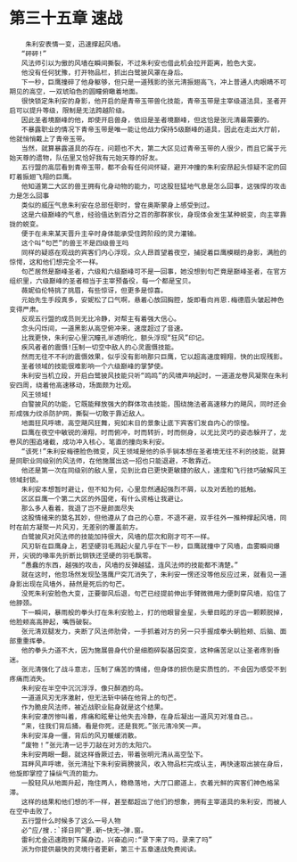 # 第三十五章 速战
        朱利安表情一变，迅速撑起风墙。
       “砰砰!”
       风法师引以为傲的风墙在瞬间撕裂，不过朱利安也借此机会拉开距离，脸色大变。
       他没有任何犹豫，打开物品栏，抓出白鹭披风罩在身后。
       下一秒，巨鹰撞碎了他身躯够，但只是一道残影的张元清振翅高飞，冲上普通人肉眼睛不可期见的高空，一双琥珀色的圆瞳俯瞰着地面。
       很快锁定朱利安的身影，他开启的是青帝玉带兽化技能，青帝玉带是主宰级道法具，圣者开启可以提升等级，限制是无法跨越阶级。
       因此圣者境巅峰的他，即使开启兽身，依旧是圣者境巅峰，但这恰是张元清最需要的。
       不暴露职业的情况下青帝玉带是唯一能让他战力保持5级巅峰的道具，因此在走出大厅前，他就悄悄戴上了青帝玉带。
       当然，就算暴露道具的存在，问题也不大，第二大区见过青帝玉带的人很少，而且它属于元始天尊的遗物，队伍里又恰好我有元始天尊的好友。
       五行盟的高层看到青帝玉带，都不会有任何间怀疑，避开冲撞的朱利安昂起头惊疑不定的回盯着振翅飞翔的巨鹰。
       他知道第二大区的兽王拥有化身动物的能力，可这股狂猛地气息是怎么回事，这强悍的攻击力是怎么回事
       类似的威压气息朱利安在总部任职时，曾在奥斯蒙身上感受到过。
       这是六级巅峰的气息，经验值达到百分之百的那群家伙，身现体会发生某种蜕变，向主宰靠拢的蜕变。
       便于在未来某天晋升主辛时身体能承受住跨阶段的灵力灌输。
       这个叫“句芒”的兽王不是四级兽王吗
       同样的疑惑在观战的宾客们内心浮现，众人昂首望着夜空，捕捉着巨鹰模糊的身影，满脸的惊愕，这和他们想完全不一样。
       句芒居然是巅峰圣者，六级和六级巅峰可不是一回事，她没想到句芒竟是巅峰圣者，在官方组织里，六级巅峰的圣者相当于主宰预备役，每一个都是宝贝。
       薇妮伯伦特挑了挑眉，有些惊讶，但更多是惊喜。
       元始先生手段真多，安妮松了口气啊，悬着心放回胸腔，旋即看向肖恩.梅德眉头皱起神色变得严肃。
       反观五行盟的成员则无比冷静，对帮主有着强大信心。
       念头闪烁间，一道黑影从高空俯冲来，速度超过了音速。
       比我更快，朱利安心里沉瞳孔半透明化，额头浮现“狂风”印记。
       疾风者者的震慑!压制一切空中敌人的心灵震慑技能。
       然而无往不不利的震慑效果，似乎没有影响那只巨鹰，它以超高速度翱翔，快的出现残影。
       圣者领域的技能很难影响一个六级巅峰的掌梦使。
       朱利安当机立段，开启白鹭披风技能只听“鸣鸣”的风啸声响起时，一道道龙卷风凝聚在朱利安四周，绕着他高速移动，场面颇为壮观。
       风王领域!
       白警披风的功能，它既能释放强大的群体攻击技能，围绕施法者高速移力的飓风，同时还会形成强力纹杀防护网，撕裂一切敢于靠近敌人。
       地面狂风呼啸，高空飓风狂舞，宛如末日的景象让底下宾客们发自内心的惊惶。
       巨鹰在夜空中敏锐的滑翔，时而俯冲，时而转折，时而侧身，以无比灵巧的姿态躲开了，龙卷风的围追堵截，成功冲入核心，笔直的撞向朱利安。
       “该死!”朱利安梅德脸色微变，风王领域是他的杀手锏本想在圣者境无往不利的技能，就算是同职业同级别的风法师，在他施展出这一招也只能退避，不敢靠近。
       他还是第一次在同级别的敌人里，见到比自已更快更敏捷的敌人，速度和飞行技巧破解风王领域封锁。
       朱利安本想暂时避让，但不知为何，心里忽然通起强烈不屑，以及对丢脸的抵触。
       区区巨鹰一个第二大区的外国佬，有什么资格让我避让。
       那么多人看着，我退了岂不是颜面尽失
       这股情绪来的莫名其妙，但他遵从了自己的心意，不退不避，双手往外一推种撑起风墙，同时在前方凝聚一片风刃，无差别的覆盖前方。
       白鹭披风对风法师的技能加持很大，风墙的层次和刚才可不一样。
       风刃斩在巨鹰身上，若坚硬羽毛溅起火星几乎在下一秒，巨鹰就撞中了风墙，血雾瞬间爆开，尖锐的喙率先折断比钢铁还坚硬的羽毛飘零。
       “愚蠢的东西，越强的攻击，风墙的反弹越猛，连风法师的技能都不清楚。”
       就在这时，他忽场然发现坠落鹰尸突兀消失了，朱利安一愣还没等他反应过来，就看见一道身影出现在风墙外，赫然是死后的句芒。
       没死朱利安脸色大变，正要御风后退，句芒已经提前伸出手臂微微用力便刺穿风墙，掐住了他脖颈。
       下一瞬间，暴雨般的拳头打在朱利安脸上，打的他眼冒金星，头晕目眩的牙齿一颗颗脱掉，他脸颊高高肿起，嘴唇破裂。
       张元清双腿发力，夹断了风法师肋骨，一手抓着对方的另一只手握成拳头朝脸颊、后脑、面部重重挥拳。
       他的拳头力道不大，因为施展兽身代价是细胞碎裂基因突变，这种痛苦足以让圣者疼到昏迷。
       张元清强化了战斗意志，压制了痛苦的情绪，但身体的损伤是实质性的，不会因为感受不到疼痛而消失。
       朱利安在半空中沉沉浮浮，像只醉酒的鸟。
       一道道风刃无序激射，但无法斩中骑在他背上的句芒。
       作为脆皮风法师，被近战职业贴身就是这个结果。
       朱利安凄厉惨叫着，疼痛和眩晕让他失去冷静，在身后凝出一道风刃对准自己。。
       “来，往我们背后捅，看是你死，还是我死。”张元清冷笑一声。
       朱利安浑身一僵，背后的风刃暖缓消散。
       “废物！”张元清一记手刀敲在对方的太阳穴。
       朱利安两眼一翻，就这样昏厥过去，带着张明元清从高空坠下。
       耳畔风声呼啸，张元清扯下朱利安肩膀披风，收入物品栏完成认主，再快速取出披在身后，他旋即掌控了操纵气流的能力。
       一股轻风从地面升起，拖住两人，稳稳落地，大厅口廊道上，衣着光鲜的宾客们神色格呆滞。
       这样的结果和他们想的不一样，甚至都超出了他们的想象，拥有主宰道具的朱利安，而被人在空中击败了。
       五行盟什么时候多了这么一号人物
       必^应/搜.:`择日网^更.新~快无~弹.窗。
       雷利尤金迅速跑到下属身边，兴奋追问:“录下来了吗，录来了吗”
       派为你提供最快的灵境行者更新，第三十五章速战免费阅读。